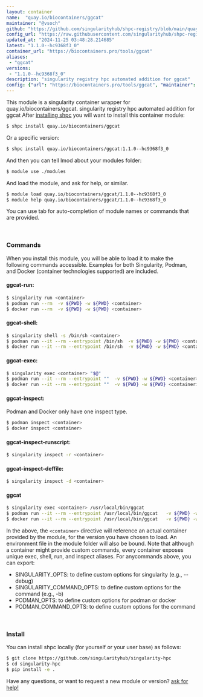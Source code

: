 ```yaml
---
layout: container
name:  "quay.io/biocontainers/ggcat"
maintainer: "@vsoch"
github: "https://github.com/singularityhub/shpc-registry/blob/main/quay.io/biocontainers/ggcat/container.yaml"
config_url: "https://raw.githubusercontent.com/singularityhub/shpc-registry/main/quay.io/biocontainers/ggcat/container.yaml"
updated_at: "2024-11-25 03:48:28.214685"
latest: "1.1.0--hc9368f3_0"
container_url: "https://biocontainers.pro/tools/ggcat"
aliases:
 - "ggcat"
versions:
 - "1.1.0--hc9368f3_0"
description: "singularity registry hpc automated addition for ggcat"
config: {"url": "https://biocontainers.pro/tools/ggcat", "maintainer": "@vsoch", "description": "singularity registry hpc automated addition for ggcat", "latest": {"1.1.0--hc9368f3_0": "sha256:f7e2035f5143323eda8d70be605b34c0c8ea2e55dfa56b1da71bbebc09af45a3"}, "tags": {"1.1.0--hc9368f3_0": "sha256:f7e2035f5143323eda8d70be605b34c0c8ea2e55dfa56b1da71bbebc09af45a3"}, "docker": "quay.io/biocontainers/ggcat", "aliases": {"ggcat": "/usr/local/bin/ggcat"}}
---
```


This module is a singularity container wrapper for quay.io/biocontainers/ggcat.
singularity registry hpc automated addition for ggcat
After [installing shpc](#install) you will want to install this container module:


```bash
$ shpc install quay.io/biocontainers/ggcat
```

Or a specific version:

```bash
$ shpc install quay.io/biocontainers/ggcat:1.1.0--hc9368f3_0
```

And then you can tell lmod about your modules folder:

```bash
$ module use ./modules
```

And load the module, and ask for help, or similar.

```bash
$ module load quay.io/biocontainers/ggcat/1.1.0--hc9368f3_0
$ module help quay.io/biocontainers/ggcat/1.1.0--hc9368f3_0
```

You can use tab for auto-completion of module names or commands that are provided.

<br>

### Commands

When you install this module, you will be able to load it to make the following commands accessible.
Examples for both Singularity, Podman, and Docker (container technologies supported) are included.

#### ggcat-run:

```bash
$ singularity run <container>
$ podman run --rm  -v ${PWD} -w ${PWD} <container>
$ docker run --rm  -v ${PWD} -w ${PWD} <container>
```

#### ggcat-shell:

```bash
$ singularity shell -s /bin/sh <container>
$ podman run --it --rm --entrypoint /bin/sh  -v ${PWD} -w ${PWD} <container>
$ docker run --it --rm --entrypoint /bin/sh  -v ${PWD} -w ${PWD} <container>
```

#### ggcat-exec:

```bash
$ singularity exec <container> "$@"
$ podman run --it --rm --entrypoint ""  -v ${PWD} -w ${PWD} <container> "$@"
$ docker run --it --rm --entrypoint ""  -v ${PWD} -w ${PWD} <container> "$@"
```

#### ggcat-inspect:

Podman and Docker only have one inspect type.

```bash
$ podman inspect <container>
$ docker inspect <container>
```

#### ggcat-inspect-runscript:

```bash
$ singularity inspect -r <container>
```

#### ggcat-inspect-deffile:

```bash
$ singularity inspect -d <container>
```


#### ggcat

```bash
$ singularity exec <container> /usr/local/bin/ggcat
$ podman run --it --rm --entrypoint /usr/local/bin/ggcat   -v ${PWD} -w ${PWD} <container> -c " $@"
$ docker run --it --rm --entrypoint /usr/local/bin/ggcat   -v ${PWD} -w ${PWD} <container> -c " $@"
```



In the above, the `<container>` directive will reference an actual container provided
by the module, for the version you have chosen to load. An environment file in the
module folder will also be bound. Note that although a container
might provide custom commands, every container exposes unique exec, shell, run, and
inspect aliases. For anycommands above, you can export:

 - SINGULARITY_OPTS: to define custom options for singularity (e.g., --debug)
 - SINGULARITY_COMMAND_OPTS: to define custom options for the command (e.g., -b)
 - PODMAN_OPTS: to define custom options for podman or docker
 - PODMAN_COMMAND_OPTS: to define custom options for the command

<br>

### Install

You can install shpc locally (for yourself or your user base) as follows:

```bash
$ git clone https://github.com/singularityhub/singularity-hpc
$ cd singularity-hpc
$ pip install -e .
```

Have any questions, or want to request a new module or version? [ask for help!](https://github.com/singularityhub/singularity-hpc/issues)